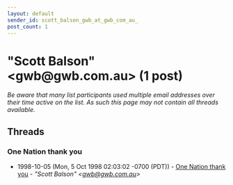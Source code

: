 ```yaml
---
layout: default
sender_id: scott_balson_gwb_at_gwb_com_au_
post_count: 1
---
```


# "Scott Balson" <gwb<span>@</span>gwb.com.au> (1 post)

_Be aware that many list participants used multiple email addresses over their time active on the list. As such this page may not contain all threads available._

## Threads

### One Nation thank you
+ 1998-10-05 (Mon, 5 Oct 1998 02:03:02 -0700 (PDT)) - [One Nation thank you](/archive/1998/10/f4f15b62e3c884e7474dfede830590951c16d861fa3803bfa9010716b3313eac) - _"Scott Balson" \<gwb@gwb.com.au\>_

